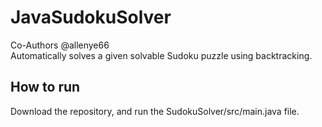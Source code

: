 # JavaSudokuSolver
Co-Authors @allenye66 <br>
Automatically solves a given solvable Sudoku puzzle using backtracking.
## How to run
Download the repository, and run the SudokuSolver/src/main.java file.
